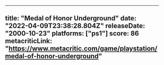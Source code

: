 
---
title: "Medal of Honor Underground"
date: "2022-04-09T23:38:28.804Z"
releaseDate: "2000-10-23"
platforms: ["ps1"]
score: 86
metacriticLink: "https://www.metacritic.com/game/playstation/medal-of-honor-underground"
---
